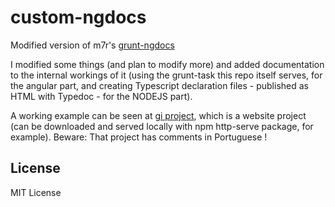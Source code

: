 # custom-ngdocs
Modified version of m7r's [grunt-ngdocs](https://github.com/m7r/grunt-ngdocs)

I modified some things (and plan to modify more) and added documentation to the internal workings of it
(using the grunt-task this repo itself serves, for the angular part, and creating Typescript declaration files - published as HTML with Typedoc - for the NODEJS part).

A working example can be seen at [gi project](https://github.com/megatron0000/gi/), which is a website project (can be downloaded and served locally with npm http-serve package, for example). Beware: That project has comments in Portuguese !

## License
MIT License
